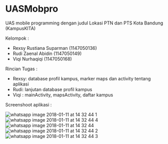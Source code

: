 # UASMobpro
UAS mobile programming dengan judul Lokasi PTN dan PTS Kota Bandung (KampusKITA)

Kelompok : 
- Rexsy Rustiana Suparman (1147050136)
- Rudi Zaenal Abidin (1147050149)
- Viqi Nurhaqiqi (1147050168)

Rincian Tugas : 
- Rexsy: database profil kampus, marker maps dan activity tentang aplikasi
- Rudi: lanjutan database profil kampus
- Viqi : mainActivity, mapsActivity, daftar kampus

Screenshoot aplikasi :
 
![whatsapp image 2018-01-11 at 14 32 44 1](https://user-images.githubusercontent.com/32282290/34855462-6864aa4e-f772-11e7-9677-12567c1c7ba5.jpeg)
![whatsapp image 2018-01-11 at 14 32 44 4](https://user-images.githubusercontent.com/32282290/34855466-713ee8fa-f772-11e7-891d-a059ede1c7a3.jpeg)
![whatsapp image 2018-01-11 at 14 32 44](https://user-images.githubusercontent.com/32282290/34855467-71739564-f772-11e7-9402-548ffc644ff6.jpeg)
![whatsapp image 2018-01-11 at 14 32 44 2](https://user-images.githubusercontent.com/32282290/34855468-71a5086a-f772-11e7-9bdc-b42f1acd1225.jpeg)
![whatsapp image 2018-01-11 at 14 32 44 3](https://user-images.githubusercontent.com/32282290/34855469-71e8e332-f772-11e7-9577-33a4aeee0fbb.jpeg)
